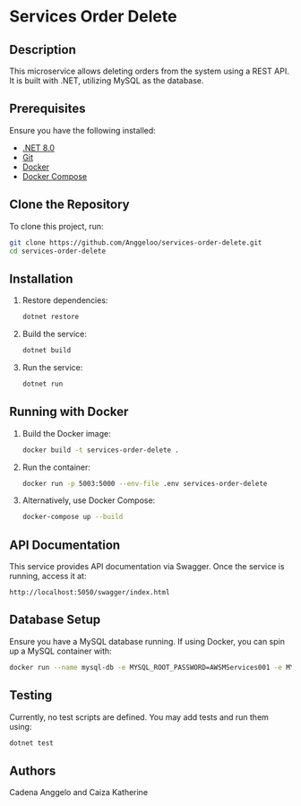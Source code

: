 # Services Order Delete

## Description
This microservice allows deleting orders from the system using a REST API. It is built with .NET, utilizing MySQL as the database.

## Prerequisites
Ensure you have the following installed:
- [.NET 8.0](https://dotnet.microsoft.com/en-us/download/dotnet/8.0)
- [Git](https://git-scm.com/)
- [Docker](https://www.docker.com/)
- [Docker Compose](https://docs.docker.com/compose/)

## Clone the Repository
To clone this project, run:
```sh
git clone https://github.com/Anggeloo/services-order-delete.git
cd services-order-delete
```

## Installation
1. Restore dependencies:
   ```sh
   dotnet restore
   ```

2. Build the service:
   ```sh
   dotnet build
   ```

3. Run the service:
   ```sh
   dotnet run
   ```

## Running with Docker
1. Build the Docker image:
   ```sh
   docker build -t services-order-delete .
   ```

2. Run the container:
   ```sh
   docker run -p 5003:5000 --env-file .env services-order-delete
   ```

3. Alternatively, use Docker Compose:
   ```sh
   docker-compose up --build
   ```

## API Documentation
This service provides API documentation via Swagger. Once the service is running, access it at:
```
http://localhost:5050/swagger/index.html
```

## Database Setup
Ensure you have a MySQL database running. If using Docker, you can spin up a MySQL container with:
```sh
docker run --name mysql-db -e MYSQL_ROOT_PASSWORD=AWSMServices001 -e MYSQL_DATABASE=db_order -e MYSQL_USER=admin -e MYSQL_PASSWORD=AWSMServices001 -p 3306:3306 -d mysql:latest
```

## Testing
Currently, no test scripts are defined. You may add tests and run them using:
```sh
dotnet test
```
## Authors
Cadena Anggelo and Caiza Katherine
